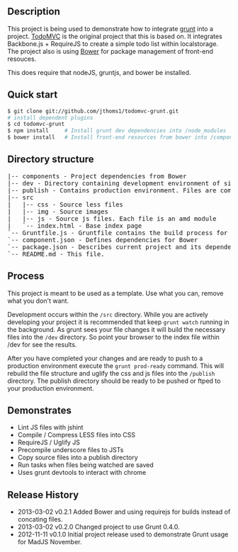 ## Description

This project is being used to demonstrate how to integrate [grunt][] into
a project. [TodoMVC][] is the original
project that this is based on.  It integrates Backbone.js + RequireJS to 
create a simple todo list within localstorage. The project also is using
[Bower][] for package management of front-end resouces.

This does require that nodeJS, gruntjs, and bower be installed.

## Quick start

```sh
$ git clone git://github.com/jthoms1/todomvc-grunt.git
# install dependent plugins
$ cd todomvc-grunt
$ npm install     # Install grunt dev dependencies into /node_modules
$ bower install   # Install front-end resources from bower into /components
```

## Directory structure
<pre>
|-- components - Project dependencies from Bower
|-- dev - Directory containing development environment of site for testing.
|-- publish - Contains production environment. Files are compressed.
|-- src
|   |-- css - Source less files 
|   |-- img - Source images
|   |-- js - Source js files. Each file is an amd module
|   `-- index.html - Base index page
`-- Gruntfile.js - Gruntfile contains the build process for this setup
`-- component.json - Defines dependencies for Bower
`-- package.json - Describes current project and its dependencies
`-- README.md - This file.
</pre>
## Process
This project is meant to be used as a template. Use what you can, remove what you
don't want.

Development occurs within the `/src` directory. While you are actively developing your project
it is recommended that keep `grunt watch` running in the background.  As grunt sees your
file changes it will build the necessary files into the `/dev` directory.  So point your browser
to the index file within /dev for see the results.

After you have completed your changes and are ready to push to a production environment 
execute the `grunt prod-ready` command.  This will rebuild the file structure and uglify 
the css and js files into the `/publish` directory. The publish directory should be ready to be pushed
or ftped to your production environment.

## Demonstrates

* Lint JS files with jshint
* Compile / Compress LESS files into CSS
* RequireJS / Uglify JS
* Precompile underscore files to JSTs
* Copy source files into a publish directory
* Run tasks when files being watched are saved
* Uses grunt devtools to interact with chrome

## Release History

* 2013-03-02    v0.2.1   Added Bower and using requirejs for builds instead of concating files.
* 2013-03-02    v0.2.0   Changed project to use Grunt 0.4.0.
* 2012-11-11    v0.1.0   Initial project release used to demonstrate Grunt usage for MadJS November.

[todoMVC]: http://addyosmani.github.com/todomvc
[grunt]: https://github.com/gruntjs/grunt
[bower]: https://github.com/twitter/bower
